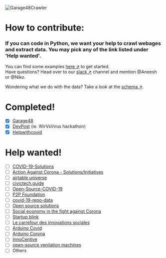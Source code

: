 ![Garage48Crawler](https://github.com/civictechhub/crawlers/workflows/Garage48Crawler/badge.svg?branch=master)

# How to contribute:
### If you can code in Python, we want your help to crawl webages and extract data. You may pick any of the link listed under 'Help wanted'.
You can find some examples [here &#x2197;](https://github.com/civictechhub/crawlers) to get started.</br>
Have questions? Head over to our [slack &#x2197;](https://join.slack.com/t/civictechhub/shared_invite/zt-dlw4duki-LjqG1llwXA8KDodp3x34cg) channel and mention @Aneesh or @Niko.

Wondering what we do with the data? Take a look at the [schema &#x2197;](backend/Readme.md).

# Completed!
- [x] [Garage48](garage48)
- [x] [DevPost](devpost) (ie. WirVsVirus hackathon)
- [x] [Helpwithcovid](helpwithcovid)

# Help wanted!
- [ ] [COVID-19-Solutions](https://airtable.com/shrPm5L5I76Djdu9B/tbl6pY6HtSZvSE6rJ)
- [ ] [Action Against Corona - Solutions/Initiatives](https://docs.google.com/spreadsheets/d/1mEJWIuCTpYMEPPKYQEi6CL0NpzHeGHZjF9aWbR2hTo0/edit#gid=1163311600)
- [ ] [airtable universe](https://airtable.com/universe/expAvHxkW4rRwtVab/covid-19-resources-and-projects?explore=true)
- [ ] [civictech.guide](https://civictech.guide/coronavirus/)
- [ ] [Open-Source-COVID-19](http://open-source-covid-19.weileizeng.com/)
- [ ] [P2P Foundation](https://wiki.p2pfoundation.net/Category:Corona_Solidarity_Initiatives)
- [ ] [covid-19-repo-data](https://github.com/github/covid-19-repo-data)
- [ ] [Open source solutions](https://joinup.ec.europa.eu/collection/digital-response-covid-19/open-source-solutions)
- [ ] [Social economy in the fight against Corona](https://webgate.ec.europa.eu/fpfis/wikis/display/SEC/Social+economy+in+the+fight+against+Corona)
- [ ] [Startup blink](https://coronavirus.startupblink.com/)
- [ ] [Le carrefour des innovations sociales](https://www.carrefourdesinnovationssociales.fr/domaines/territoires-engages/)
- [ ] [Arduino Covid](https://create.arduino.cc/projecthub/search?q=COVID)
- [ ] [Arduino Corona](https://create.arduino.cc/projecthub/search?q=Corona)
- [ ] [InnoCentive](https://www.innocentive.com/ar/challenge/browse/filterForm)
- [ ] [open-source venilation machines](https://sites.google.com/view/coronavirus-openkit/coronavirus-ventilation?authuser=0)
- [ ] Others
